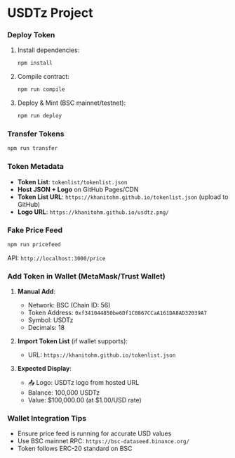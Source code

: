 # USDTz Project

### Deploy Token
1. Install dependencies:
   ```bash
   npm install
   ```
2. Compile contract:
   ```bash
   npm run compile
   ```
3. Deploy & Mint (BSC mainnet/testnet):
   ```bash
   npm run deploy
   ```

### Transfer Tokens
```bash
npm run transfer
```

### Token Metadata
- **Token List**: `tokenlist/tokenlist.json`
- **Host JSON + Logo** on GitHub Pages/CDN
- **Token List URL**: `https://khanitohm.github.io/tokenlist.json` (upload to GitHub)
- **Logo URL**: `https://khanitohm.github.io/usdtz.png/`

### Fake Price Feed
```bash
npm run pricefeed
```
API: `http://localhost:3000/price`

### Add Token in Wallet (MetaMask/Trust Wallet)
1. **Manual Add**:
   - Network: BSC (Chain ID: 56)
   - Token Address: `0xf341044850be6Df1C0867CCaA161DA8AD32039A7`
   - Symbol: USDTz
   - Decimals: 18

2. **Import Token List** (if wallet supports):
   - URL: `https://khanitohm.github.io/tokenlist.json`

3. **Expected Display**:
   - 📤 Logo: USDTz logo from hosted URL
   - Balance: 100,000 USDTz
   - Value: $100,000.00 (at $1.00/USD rate)

### Wallet Integration Tips
- Ensure price feed is running for accurate USD values
- Use BSC mainnet RPC: `https://bsc-dataseed.binance.org/`
- Token follows ERC-20 standard on BSC
